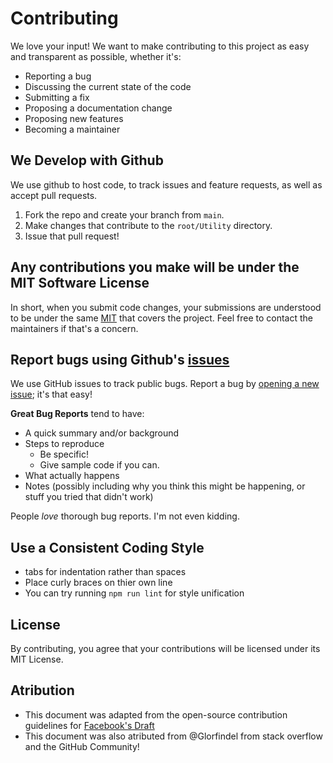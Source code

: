 # Contributing
We love your input! We want to make contributing to this project as easy and transparent as possible, whether it's:

- Reporting a bug
- Discussing the current state of the code
- Submitting a fix
- Proposing a documentation change
- Proposing new features
- Becoming a maintainer

## We Develop with Github
We use github to host code, to track issues and feature requests, as well as accept pull requests.

1. Fork the repo and create your branch from `main`.
2. Make changes that contribute to the `root/Utility` directory.
3. Issue that pull request!

## Any contributions you make will be under the MIT Software License
In short, when you submit code changes, your submissions are understood to be under the same [MIT](https://github.com/IBXCODECAT/UnityUtilities/blob/main/LICENSE) that covers the project. Feel free to contact the maintainers if that's a concern.

## Report bugs using Github's [issues](https://github.com/IBXCODECAT/UnityUtilities/issues)
We use GitHub issues to track public bugs. Report a bug by [opening a new issue](https://github.com/IBXCODECAT/UnityUtilities/issues); it's that easy!

**Great Bug Reports** tend to have:

- A quick summary and/or background
- Steps to reproduce
  - Be specific!
  - Give sample code if you can.
- What actually happens
- Notes (possibly including why you think this might be happening, or stuff you tried that didn't work)

People *love* thorough bug reports. I'm not even kidding.

## Use a Consistent Coding Style
* tabs for indentation rather than spaces
* Place curly braces on thier own line
* You can try running `npm run lint` for style unification

## License
By contributing, you agree that your contributions will be licensed under its MIT License.

## Atribution
* This document was adapted from the open-source contribution guidelines for [Facebook's Draft](https://github.com/facebook/draft-js/blob/a9316a723f9e918afde44dea68b5f9f39b7d9b00/CONTRIBUTING.md)
* This document was also atributed from @Glorfindel from stack overflow and the GitHub Community!
